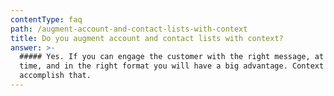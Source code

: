 ```yaml
---
contentType: faq
path: /augment-account-and-contact-lists-with-context
title: Do you augment account and contact lists with context?
answer: >-
  ##### Yes. If you can engage the customer with the right message, at the right
  time, and in the right format you will have a big advantage. Context helps
  accomplish that.
---
```


